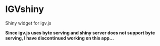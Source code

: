 # IGVshiny
Shiny widget for igv.js

__Since igv.js uses byte serving and shiny server does not support byte serving, I have discontinued working on this app...__
